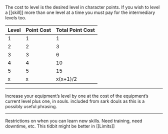 The cost to level is the desired level in character points. If you wish to level a [[skill]] more than one level at a time you must pay for the intermediary levels too.

|Level|Point Cost|Total Point Cost|
|-|-|-|
|1|1|1|
|2|2|3|
|3|3|6|
|4|4|10|
|5|5|15|
|x|x|x(x+1)/2|


---

Increase your equipment’s level by one at the cost of the equipment’s current level plus one, in souls.
included from sark douls as this is a possibly useful phrasing.

---

Restrictions on when you can learn new skills. Need training, need downtime, etc. This tidbit might be better in [[Limits]]